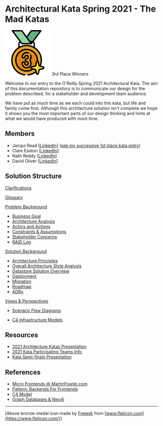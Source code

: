# Architectural Kata Spring 2021 - The Mad Katas

<img src="images/bronze-medal.png" width="150" height="150"/> 3rd Place Winners

Welcome to our entry to the O'Reilly Spring 2021 Architectural Kata. The aim of this documentation repository is to communicate our design for the problem described, for a stakeholder and development team audience.

We have put as much time as we each could into this kata, but life and family come first. Although this architecture solution isn't complete we hope it shows you the most important parts of our design thinking and hints at what we would have produced with more time.

## Members

- Jacqui Read [[LinkedIn](https://www.linkedin.com/in/jacquelineread/)] ([see my successive 1st place kata entry](https://github.com/tekiegirl/Archangels))
- Clare Easton [[LinkedIn](https://www.linkedin.com/in/clare-easton-1a419016/)]
- Nath Reddy [[LinkedIn](https://www.linkedin.com/in/srinath-reddy-0115396/)]
- David Oliver [[LinkedIn](https://www.linkedin.com/in/davidoliveruk/)]

## Solution Structure

[Clarifications](Clarifications.md)

[Glossary](Glossary.md)

[Problem Background](1.ProblemBackground/README.md)

- [Business Goal](1.ProblemBackground/BusinessGoal.md)
- [Architecture Analysis](1.ProblemBackground/ArchitectureAnalysis.md)
- [Actors and Actions](1.ProblemBackground/Personas.md)
- [Constraints & Assumptions](1.ProblemBackground/ConstraintsAndAssumptions.md)
- [Stakeholder Concerns](1.ProblemBackground/StakeholderConcerns.md)
- [RAID Log](1.ProblemBackground/RAID.md)

[Solution Background](2.SolutionBackground/README.md)

- [Architecture Principles](2.SolutionBackground/ArchitecturePrinciples.md)
- [Overall Architecture Style Analysis](2.SolutionBackground/ArchitecturePatterns.md)
- [Datastore Solution Overview](2.SolutionBackground/datastore/README.md)
- [Deployment](2.SolutionBackground/Deployment.md)
- [Migration](2.SolutionBackground/Migration.md)
- [Roadmap](2.SolutionBackground/Roadmap.md)
- [ADRs](4.ADRs/README.md)

[Views & Perspectives](3.ViewsAndPerspectives/README.md)

- [Scenario Flow Diagrams](3.ViewsAndPerspectives/scenarios/README.md)

- [C4 Infrastructure Models](3.ViewsAndPerspectives/infrastructure/README.md)

## Resources

- [2021 Architecture Katas Presentation](docs/2021ArchitectureKatasPresentation.pdf)
- [2021 Kata Participating Teams Info](docs/2021KataParticipatingTeamsInfo.pdf)
- [Kata Semi-finals Presentation](docs/KataSemiFinalistsPresentation.pdf)

## References

- [Micro Frontends @ MartinFowler.com](https://martinfowler.com/articles/micro-frontends.html)
- [Pattern: Backends For Frontends](https://samnewman.io/patterns/architectural/bff/)
- [C4 Model](https://c4model.com/)
- [Graph Databases & Neo4j](https://neo4j.com/)

---

[Above bronze-medal icon made by [Freepik](https://www.freepik.com) from [www.flaticon.com](https://www.flaticon.com/)]
